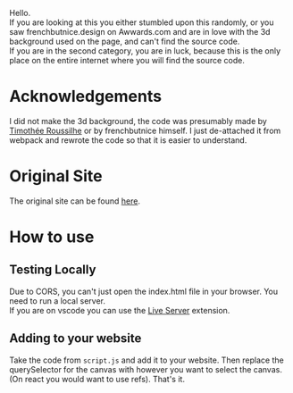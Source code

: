 Hello. \
If you are looking at this you either stumbled upon this randomly, or you saw frenchbutnice.design on Awwards.com and are in love with the 3d background used on the page, and can't find the source code. \
If you are in the second category, you are in luck, because this is the only place on the entire internet where you will find the source code.

# Acknowledgements

I did not make the 3d background, the code was presumably made by [Timothée Roussilhe](https://twitter.com/TimRoussilhe) or by frenchbutnice himself. I just de-attached it from webpack and rewrote the code so that it is easier to understand.

# Original Site

The original site can be found [here](https://frenchbutnice.design/).

# How to use

## Testing Locally

Due to CORS, you can't just open the index.html file in your browser. You need to run a local server. \
If you are on vscode you can use the [Live Server](https://marketplace.visualstudio.com/items?itemName=ritwickdey.LiveServer) extension.

## Adding to your website

Take the code from `script.js` and add it to your website. Then replace the querySelector for the canvas with however you want to select the canvas. (On react you would want to use refs). That's it.

